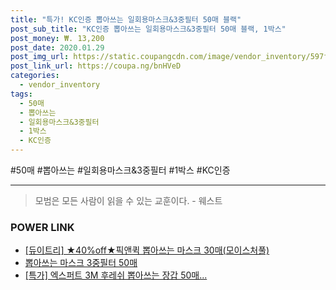 ```yaml
--- 
title: "특가! KC인증 뽑아쓰는 일회용마스크&3중필터 50매 블랙" 
post_sub_title: "KC인증 뽑아쓰는 일회용마스크&3중필터 50매 블랙, 1박스" 
post_money: ₩. 13,200 
post_date: 2020.01.29 
post_img_url: https://static.coupangcdn.com/image/vendor_inventory/597f/3a7bb9cf812ed6735e1f00854c0bfd2a0c2040fbc413b1a12e2a406ce595.jpg 
post_link_url: https://coupa.ng/bnHVeD 
categories: 
  - vendor_inventory 
tags: 
  - 50매 
  - 뽑아쓰는 
  - 일회용마스크&3중필터 
  - 1박스 
  - KC인증 
--- 
```

  #50매 #뽑아쓰는 #일회용마스크&3중필터 #1박스 #KC인증 
<hr> 

> 모범은 모든 사람이 읽을 수 있는 교훈이다. - 웨스트 


### POWER LINK

* <a href="https://blog.naver.com/fasyy4321/221789102093" target="_blank">[듀이트리] ★40%off★픽앤퀵 뽑아쓰는 마스크 30매(모이스처풀)</a>
* <a href="https://blog.naver.com/fasyy4321/221789630524" target="_blank">뽑아쓰는 마스크 3중필터 50매</a>
* <a href="https://blog.naver.com/an0733/221790457556" target="_blank">[특가] 엑스퍼트 3M 후레쉬 뽑아쓰는 장갑 50매...</a>
